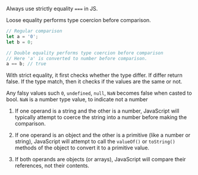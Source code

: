 Always use strictly equality `===` in JS.

Loose equality performs type coercion before comparison.

```ts
// Regular comparison
let a = '0';
let b = 0;

// Double equality performs type coercion before comparison
// Here 'a' is converted to number before comparison.
a == b; // true
```

With strict equality, it first checks whether the type differ. If differ return false. If the type match, then it checks if the values are the same or not.

Any falsy values such `0`, `undefined`, `null`, `NaN`  becomes false when casted to bool.
`NaN` is a number type value, to indicate not a number



1. If one operand is a string and the other is a number, JavaScript will typically attempt to coerce the string into a number before making the comparison.
    
2. If one operand is an object and the other is a primitive (like a number or string), JavaScript will attempt to call the `valueOf()` or `toString()` methods of the object to convert it to a primitive value.
    
3. If both operands are objects (or arrays), JavaScript will compare their references, not their contents.